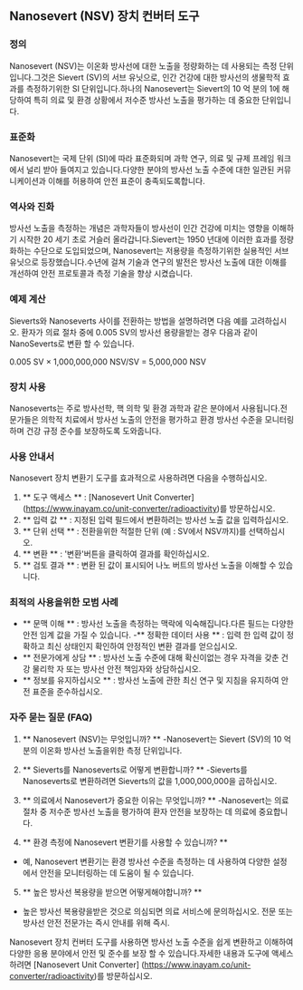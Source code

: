 ## Nanosevert (NSV) 장치 컨버터 도구

### 정의
Nanosevert (NSV)는 이온화 방사선에 대한 노출을 정량화하는 데 사용되는 측정 단위입니다.그것은 Sievert (SV)의 서브 유닛으로, 인간 건강에 대한 방사선의 생물학적 효과를 측정하기위한 SI 단위입니다.하나의 Nanosevert는 Sievert의 10 억 분의 1에 해당하여 특히 의료 및 환경 상황에서 저수준 방사선 노출을 평가하는 데 중요한 단위입니다.

### 표준화
Nanosevert는 국제 단위 (SI)에 따라 표준화되며 과학 연구, 의료 및 규제 프레임 워크에서 널리 받아 들여지고 있습니다.다양한 분야의 방사선 노출 수준에 대한 일관된 커뮤니케이션과 이해를 허용하여 안전 표준이 충족되도록합니다.

### 역사와 진화
방사선 노출을 측정하는 개념은 과학자들이 방사선이 인간 건강에 미치는 영향을 이해하기 시작한 20 세기 초로 거슬러 올라갑니다.Sievert는 1950 년대에 이러한 효과를 정량화하는 수단으로 도입되었으며, Nanosevert는 저용량을 측정하기위한 실용적인 서브 유닛으로 등장했습니다.수년에 걸쳐 기술과 연구의 발전은 방사선 노출에 대한 이해를 개선하여 안전 프로토콜과 측정 기술을 향상 시켰습니다.

### 예제 계산
Sieverts와 Nanoseverts 사이를 전환하는 방법을 설명하려면 다음 예를 고려하십시오. 환자가 의료 절차 중에 0.005 SV의 방사선 용량을받는 경우 다음과 같이 NanoSeverts로 변환 할 수 있습니다.

0.005 SV × 1,000,000,000 NSV/SV = 5,000,000 NSV

### 장치 사용
Nanoseverts는 주로 방사선학, 핵 의학 및 환경 과학과 같은 분야에서 사용됩니다.전문가들은 의학적 치료에서 방사선 노출의 안전을 평가하고 환경 방사선 수준을 모니터링하며 건강 규정 준수를 보장하도록 도와줍니다.

### 사용 안내서
Nanosevert 장치 변환기 도구를 효과적으로 사용하려면 다음을 수행하십시오.

1. ** 도구 액세스 ** : [Nanosevert Unit Converter] (https://www.inayam.co/unit-converter/radioactivity)를 방문하십시오.
2. ** 입력 값 ** : 지정된 입력 필드에서 변환하려는 방사선 노출 값을 입력하십시오.
3. ** 단위 선택 ** : 전환을위한 적절한 단위 (예 : SV에서 NSV까지)를 선택하십시오.
4. ** 변환 ** : '변환'버튼을 클릭하여 결과를 확인하십시오.
5. ** 검토 결과 ** : 변환 된 값이 표시되어 나노 버트의 방사선 노출을 이해할 수 있습니다.

### 최적의 사용을위한 모범 사례
- ** 문맥 이해 ** : 방사선 노출을 측정하는 맥락에 익숙해집니다.다른 필드는 다양한 안전 임계 값을 가질 수 있습니다.
-** 정확한 데이터 사용 ** : 입력 한 입력 값이 정확하고 최신 상태인지 확인하여 안정적인 변환 결과를 얻으십시오.
- ** 전문가에게 상담 ** : 방사선 노출 수준에 대해 확신이없는 경우 자격을 갖춘 건강 물리학 자 또는 방사선 안전 책임자와 상담하십시오.
- ** 정보를 유지하십시오 ** : 방사선 노출에 관한 최신 연구 및 지침을 유지하여 안전 표준을 준수하십시오.

### 자주 묻는 질문 (FAQ)

1. ** Nanosevert (NSV)는 무엇입니까? **
-Nanosevert는 Sievert (SV)의 10 억 분의 이온화 방사선 노출을위한 측정 단위입니다.

2. ** Sieverts를 Nanoseverts로 어떻게 변환합니까? **
-Sieverts를 Nanoseverts로 변환하려면 Sieverts의 값을 1,000,000,000을 곱하십시오.

3. ** 의료에서 ​​Nanosevert가 중요한 이유는 무엇입니까? **
-Nanosevert는 의료 절차 중 저수준 방사선 노출을 평가하여 환자 안전을 보장하는 데 의료에 중요합니다.

4. ** 환경 측정에 Nanosevert 변환기를 사용할 수 있습니까? **
- 예, Nanosevert 변환기는 환경 방사선 수준을 측정하는 데 사용하여 다양한 설정에서 안전을 모니터링하는 데 도움이 될 수 있습니다.

5. ** 높은 방사선 복용량을 받으면 어떻게해야합니까? **
- 높은 방사선 복용량을받은 것으로 의심되면 의료 서비스에 문의하십시오. 전문 또는 방사선 안전 전문가는 즉시 안내를 위해 즉시.

Nanosevert 장치 컨버터 도구를 사용하면 방사선 노출 수준을 쉽게 변환하고 이해하여 다양한 응용 분야에서 안전 및 준수를 보장 할 수 있습니다.자세한 내용과 도구에 액세스하려면 [Nanosevert Unit Converter] (https://www.inayam.co/unit-converter/radioactivity)를 방문하십시오.